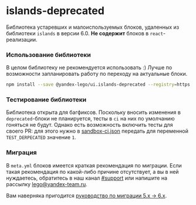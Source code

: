 # islands-deprecated

Библиотека устаревших и малоиспользуемых блоков, удаленных из библиотеки `islands` в версии 6.0.
**Не содержит** блоков в `react`-реализации.

### Использование библиотеки

В целом библиотеку не рекомендуется использовать :) Лучше по возможности запланировать работу по переходу на актуальные блоки.

```sh
npm install --save @yandex-lego/ui.islands-deprecated --registry=https://npm.yandex-team.ru
```

### Тестирование библиотеки

Библиотека открыта для багфиксов.
Поскольку вносить изменения в `deprecated`-блоки не планируется, тесты в `ci` на них по умолчанию гоняться не будут.
Однако есть возможность включить тесты для своего PR: для этого нужно в [sandbox-ci.json](https://github.yandex-team.ru/lego/islands/blob/dev/.config/sandbox-ci.json) передать для переменной `TEST_DERPECATED` значение `1`.

### Миграция

В `meta.yml` блоков имеется краткая рекомендация по миграции. Если такая рекомендация по какой-либо причине отсутствует, а вы в ней нуждаетесь, обратитесь в наш канал [#support](https://h.yandex-team.ru/?https%3A%2F%2Flego-team.slack.com%2Fmessages%2FC0DL13NJY%2F) или напишите на рассылку [lego@yandex-team.ru](https://ml.yandex-team.ru/lists/lego/).

Вам наверняка пригодится [руководство по миграции 5.x → 6.x](https://github.yandex-team.ru/lego/islands/blob/dev/releases/6.0.0-migration.md).
